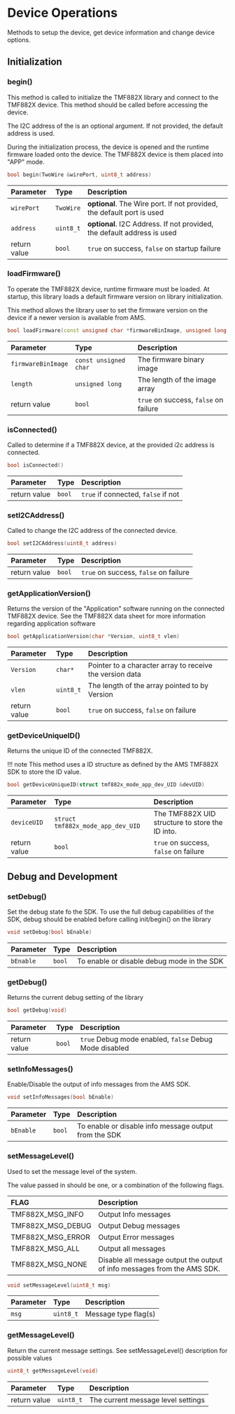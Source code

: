# Device Operations

Methods to setup the device, get device information and change device options.

## Initialization

### begin()
This method is called to initialize the TMF882X library and connect to the TMF882X device. This method should be called before accessing the device.

The I2C address of the is an optional argument. If not provided, the default address is used.

During the initialization process, the device is opened and the runtime firmware loaded onto the device. The TMF882X device is them placed into "APP" mode. 

```c++
bool begin(TwoWire &wirePort, uint8_t address)
```

| Parameter | Type | Description |
| :------------ | :---------- | :---------------------------------------------- |
| `wirePort` | `TwoWire` | **optional**. The Wire port. If not provided, the default port is used|
| `address` | `uint8_t` | **optional**. I2C Address. If not provided, the default address is used|
| return value | `bool` | ```true``` on success, ```false``` on startup failure |

### loadFirmware()
To operate the TMF882X device, runtime firmware must be loaded. At startup, this library loads a default firmware version on library initialization.

This method allows the library user to set the firmware version on the device if a newer version is available from AMS.

```C++ 
bool loadFirmware(const unsigned char *firmwareBinImage, unsigned long length)
```

| Parameter | Type | Description |
| :------------ | :---------- | :---------------------------------------------- |
| `firmwareBinImage` | `const unsigned char` | The firmware binary image |
| `length` | `unsigned long` | The length of the image array |
| return value | `bool` | ```true``` on success, ```false``` on failure |

### isConnected()
Called to determine if a TMF882X device, at the provided i2c address is connected.

```C++ 
bool isConnected()
```

| Parameter | Type | Description |
| :------------ | :---------- | :---------------------------------------------- |
| return value | `bool` | ```true``` if connected, ```false``` if not |

### setI2CAddress()
Called to change the I2C address of the connected device.

```C++ 
bool setI2CAddress(uint8_t address)
```

| Parameter | Type | Description |
| :------------ | :---------- | :---------------------------------------------- |
| return value | `bool` | ```true``` on success, ```false``` on failure |

### getApplicationVersion()
Returns the version of the "Application" software running on the connected TMF882X device. See the TMF882X data sheet for more information regarding application software

```C++ 
bool getApplicationVersion(char *Version, uint8_t vlen)
```

| Parameter | Type | Description |
| :------------ | :---------- | :---------------------------------------------- |
| `Version` | `char*` |   Pointer to a character array to receive the version data |
| `vlen` | `uint8_t` | The length of the array pointed to by Version |
| return value | `bool` | ```true``` on success, ```false``` on failure |

### getDeviceUniqueID()
Returns the unique ID of the connected TMF882X.

!!! note
    This method uses a ID structure as defined by the AMS TMF882X SDK to
    store the ID value.

```C++ 
bool getDeviceUniqueID(struct tmf882x_mode_app_dev_UID &devUID)
```

| Parameter | Type | Description |
| :------------ | :---------- | :---------------------------------------------- |
| `deviceUID` | `struct tmf882x_mode_app_dev_UID` |   The TMF882X UID structure to store the ID into. |
| return value | `bool` | ```true``` on success, ```false``` on failure |


## Debug and Development

### setDebug()
Set the debug state fo the SDK. To use the full debug capabilities of the SDK, debug should be enabled before calling init/begin() on the library

```C++ 
void setDebug(bool bEnable)
```

| Parameter | Type | Description |
| :------------ | :---------- | :---------------------------------------------- |
| `bEnable` | `bool` |   To enable or disable debug mode in the SDK|

### getDebug()
Returns the current debug setting of the library

```C++ 
bool getDebug(void)
```

| Parameter | Type | Description |
| :------------ | :---------- | :---------------------------------------------- |
| return value | `bool` | ```true``` Debug mode enabled, ```false``` Debug Mode disabled |

### setInfoMessages()
Enable/Disable the output of info messages from the AMS SDK.

```C++ 
void setInfoMessages(bool bEnable)
```

| Parameter | Type | Description |
| :------------ | :---------- | :---------------------------------------------- |
| `bEnable` | `bool` |   To enable or disable info message output from the SDK|

### setMessageLevel()
Used to set the message level of the system.

The value passed in should be one, or a combination of the following flags.

| FLAG |  Description |
| :------------ | :---------- | 
| TMF882X_MSG_INFO      | Output Info messages|
| TMF882X_MSG_DEBUG     | Output Debug messages|
| TMF882X_MSG_ERROR     | Output Error messages|
| TMF882X_MSG_ALL       | Output all messages|
| TMF882X_MSG_NONE      | Disable all message output the output of info messages from the AMS SDK.|

```C++ 
void setMessageLevel(uint8_t msg)
```

| Parameter | Type | Description |
| :------------ | :---------- | :---------------------------------------------- |
| `msg` | `uint8_t` |   Message type flag(s)|

### getMessageLevel()
Return the current message settings. See setMessageLevel() description for possible values

```C++ 
uint8_t getMessageLevel(void)
```

| Parameter | Type | Description |
| :------------ | :---------- | :---------------------------------------------- |
| return value | `uint8_t` |   The current message level settings|